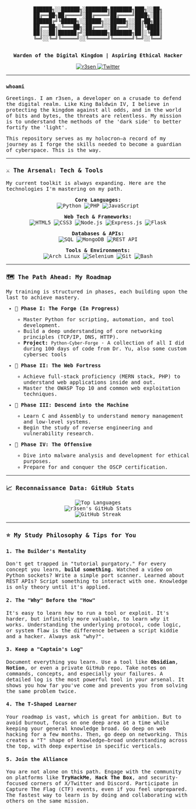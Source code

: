 <div align="center">
<pre>
██████╗░░██████╗░███████╗███████╗███╗░░██╗
██╔══██╗██╔════╝░██╔════╝██╔════╝████╗░██║
██████╔╝╚█████╗░░█████╗░░█████╗░░██╔██╗██║
██╔══██╗░╚═══██╗░██╔══╝░░██╔══╝░░██║╚████║
██║░░██║██████╔╝░███████╗███████╗██║░╚███║
╚═╝░░╚═╝╚═════╝░░╚══════╝╚══════╝╚═╝░░╚══╝
</pre>
<p>
  <samp>
    <br>
    <strong>Warden of the Digital Kingdom | Aspiring Ethical Hacker</strong>
    <br>
  </samp>
</p>
</div>

<div align="center">
  <a href="https://github.com/r3sen">
    <img src="https://komarev.com/ghpvc/?username=r3sen&label=Vectors%20Analyzed&color=10A8C2&style=flat-square" alt="r3sen" />
  </a>
  <a href="https://x.com/H_44sh">
    <img src="https://img.shields.io/badge/Signal-H_44sh-1DA1F2?style=flat-square&logo=x" alt="Twitter"/>
  </a>
</div>

---

### `whoami`

<samp>
Greetings. I am r3sen, a developer on a crusade to defend the digital realm. Like King Baldwin IV, I believe in protecting the kingdom against all odds, and in the world of bits and bytes, the threats are relentless. My mission is to understand the methods of the 'dark side' to better fortify the 'light'.

This repository serves as my holocron—a record of my journey as I forge the skills needed to become a guardian of cyberspace. This is the way.
</samp>

---

### ⚔️ The Arsenal: Tech & Tools

My current toolkit is always expanding. Here are the technologies I'm mastering on my path.

<p align="center">
  <strong>Core Languages:</strong><br>
  <img src="https://img.shields.io/badge/Python-3776AB?style=for-the-badge&logo=python&logoColor=white" alt="Python">
  <img src="https://img.shields.io/badge/PHP-777BB4?style=for-the-badge&logo=php&logoColor=white" alt="PHP">
  <img src="https://img.shields.io/badge/JavaScript-F7DF1E?style=for-the-badge&logo=javascript&logoColor=black" alt="JavaScript">
</p>

<p align="center">
  <strong>Web Tech & Frameworks:</strong><br>
  <img src="https://img.shields.io/badge/HTML5-E34F26?style=for-the-badge&logo=html5&logoColor=white" alt="HTML5">
  <img src="https://img.shields.io/badge/CSS3-1572B6?style=for-the-badge&logo=css3&logoColor=white" alt="CSS3">
  <img src="https://img.shields.io/badge/Node.js-339933?style=for-the-badge&logo=nodedotjs&logoColor=white" alt="Node.js">
  <img src="https://img.shields.io/badge/Express-000000?style=for-the-badge&logo=express&logoColor=white" alt="Express.js">
  <img src="https://img.shields.io/badge/Flask-000000?style=for-the-badge&logo=flask&logoColor=white" alt="Flask">
</p>

<p align="center">
  <strong>Databases & APIs:</strong><br>
  <img src="https://img.shields.io/badge/SQL-4479A1?style=for-the-badge&logo=postgresql&logoColor=white" alt="SQL">
  <img src="https://img.shields.io/badge/MongoDB-47A248?style=for-the-badge&logo=mongodb&logoColor=white" alt="MongoDB">
  <img src="https://img.shields.io/badge/REST_API-20232A?style=for-the-badge&logo=json&logoColor=white" alt="REST API">
</p>

<p align="center">
  <strong>Tools & Environments:</strong><br>
  <img src="https://img.shields.io/badge/Arch_Linux-1793D1?style=for-the-badge&logo=archlinux&logoColor=white" alt="Arch Linux">
  <img src="https://img.shields.io/badge/Selenium-43B02A?style=for-the-badge&logo=selenium&logoColor=white" alt="Selenium">
  <img src="https://img.shields.io/badge/Git-F05032?style=for-the-badge&logo=git&logoColor=white" alt="Git">
  <img src="https://img.shields.io/badge/Bash-4EAA25?style=for-the-badge&logo=gnubash&logoColor=white" alt="Bash">
</p>

---

### 🗺️ The Path Ahead: My Roadmap

My training is structured in phases, each building upon the last to achieve mastery.

- 🎯 **Phase I: The Forge (In Progress)**
  - Master Python for scripting, automation, and tool development.
  - Build a deep understanding of core networking principles (TCP/IP, DNS, HTTP).
  - **Project:** `Python-Cyber-Forge` - A collection of all I did during 100 days of code from Dr. Yu, also some custom cybersec tools
- 🎯 **Phase II: The Web Fortress**
  - Achieve full-stack proficiency (MERN stack, PHP) to understand web applications inside and out.
  - Master the OWASP Top 10 and common web exploitation techniques.

- 🎯 **Phase III: Descend into the Machine**
  - Learn C and Assembly to understand memory management and low-level systems.
  - Begin the study of reverse engineering and vulnerability research.

- 🎯 **Phase IV: The Offensive**
  - Dive into malware analysis and development for ethical purposes.
  - Prepare for and conquer the OSCP certification.

---

### 📈 Reconnaissance Data: GitHub Stats

<p align="center">
  <img src="https://github-readme-stats.vercel.app/api/top-langs?username=r3sen&show_icons=true&locale=en&layout=compact&theme=tokyonight" alt="Top Languages" />
  <br>
  <img src="https://github-readme-stats.vercel.app/api?username=r3sen&show_icons=true&locale=en&theme=tokyonight&count_private=true" alt="r3sen's GitHub Stats" />
  <br>
  <img src="https://github-readme-streak-stats.herokuapp.com/?user=r3sen&theme=tokyonight" alt="GitHub Streak" />
</p>

---

### ⭐ My Study Philosophy & Tips for You

#### 1. The Builder's Mentality
Don't get trapped in "tutorial purgatory." For every concept you learn, **build something**. Watched a video on Python sockets? Write a simple port scanner. Learned about REST APIs? Script something to interact with one. Knowledge is only theory until it's applied.

#### 2. The "Why" Before the "How"
It's easy to learn *how* to run a tool or exploit. It's harder, but infinitely more valuable, to learn *why* it works. Understanding the underlying protocol, code logic, or system flaw is the difference between a script kiddie and a hacker. Always ask "why?".

#### 3. Keep a "Captain's Log"
Document everything you learn. Use a tool like **Obsidian**, **Notion**, or even a private GitHub repo. Take notes on commands, concepts, and especially your failures. A detailed log is the most powerful tool in your arsenal. It shows you how far you've come and prevents you from solving the same problem twice.

#### 4. The T-Shaped Learner
Your roadmap is vast, which is great for ambition. But to avoid burnout, focus on one deep area at a time while keeping your general knowledge broad. Go deep on web hacking for a few months. Then, go deep on networking. This creates a "T" shape of knowledge—broad understanding across the top, with deep expertise in specific verticals.

#### 5. Join the Alliance
You are not alone on this path. Engage with the community on platforms like **TryHackMe**, **Hack The Box**, and security-focused corners of X/Twitter and Discord. Participate in Capture The Flag (CTF) events, even if you feel unprepared. The fastest way to learn is by doing and collaborating with others on the same mission.
